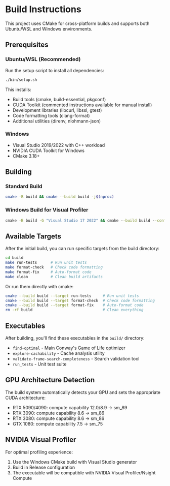 # Build Instructions

This project uses CMake for cross-platform builds and supports both Ubuntu/WSL and Windows environments.

## Prerequisites

### Ubuntu/WSL (Recommended)
Run the setup script to install all dependencies:
```bash
./bin/setup.sh
```

This installs:
- Build tools (cmake, build-essential, pkgconf)
- CUDA Toolkit (commented instructions available for manual install)
- Development libraries (libcurl, libssl, gtest)
- Code formatting tools (clang-format)
- Additional utilities (direnv, nlohmann-json)

### Windows
- Visual Studio 2019/2022 with C++ workload
- NVIDIA CUDA Toolkit for Windows
- CMake 3.18+

## Building

### Standard Build
```bash
cmake -B build && cmake --build build -j$(nproc)
```

### Windows Build for Visual Profiler
```cmd
cmake -B build -G "Visual Studio 17 2022" && cmake --build build --config Release
```

## Available Targets

After the initial build, you can run specific targets from the build directory:
```bash
cd build
make run-tests      # Run unit tests
make format-check   # Check code formatting
make format-fix     # Auto-format code
make clean          # Clean build artifacts
```

Or run them directly with cmake:
```bash
cmake --build build --target run-tests     # Run unit tests
cmake --build build --target format-check  # Check code formatting
cmake --build build --target format-fix    # Auto-format code
rm -rf build                               # Clean everything
```

## Executables

After building, you'll find these executables in the `build/` directory:
- `find-optimal` - Main Conway's Game of Life optimizer
- `explore-cachability` - Cache analysis utility
- `validate-frame-search-completeness` - Search validation tool
- `run_tests` - Unit test suite

## GPU Architecture Detection

The build system automatically detects your GPU and sets the appropriate CUDA architecture:
- RTX 5090/4090: compute capability 12.0/8.9 → sm_89
- RTX 3090: compute capability 8.6 → sm_86
- RTX 3080: compute capability 8.6 → sm_86
- GTX 1080: compute capability 7.5 → sm_75

## NVIDIA Visual Profiler

For optimal profiling experience:
1. Use the Windows CMake build with Visual Studio generator
2. Build in Release configuration
3. The executable will be compatible with NVIDIA Visual Profiler/Nsight Compute